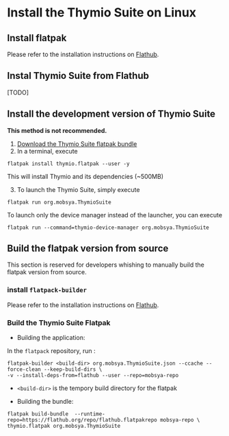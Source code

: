 # Install the Thymio Suite on Linux

## Install flatpak

Please refer to the installation instructions on [Flathub](https://flatpak.org/setup/).

## Instal Thymio Suite from Flathub

[TODO]

## Install the development version of Thymio Suite

**This method is not recommended.**

1. [Download the Thymio Suite flatpak bundle](https://github.com/Mobsya/aseba/releases/download/nightly/thymio.flatpak)
2. In a terminal, execute

```
flatpak install thymio.flatpak --user -y
```

This will install Thymio and its dependencies (~500MB)

3. To launch the Thymio Suite, simply execute

```
flatpak run org.mobsya.ThymioSuite
```

To launch only the device manager instead of the launcher,
you can execute

```
flatpak run --command=thymio-device-manager org.mobsya.ThymioSuite
```

## Build the flatpak version from source

This section is reserved for developers whishing to manually
build the flatpak version from source.

### install `flatpack-builder`

Please refer to the installation instructions on [Flathub](https://flatpak.org/setup/).

### Build the Thymio Suite Flatpak

* Building the application:

In the `flatpack` repository, run :
```
flatpak-builder <build-dir> org.mobsya.ThymioSuite.json --ccache --force-clean --keep-build-dirs \
-v --install-deps-from=flathub --user --repo=mobsya-repo
```

*  `<build-dir>` is the tempory build directory for the flatpak

* Building the bundle:

```
flatpak build-bundle  --runtime-repo=https://flathub.org/repo/flathub.flatpakrepo mobsya-repo \
thymio.flatpak org.mobsya.ThymioSuite
```

